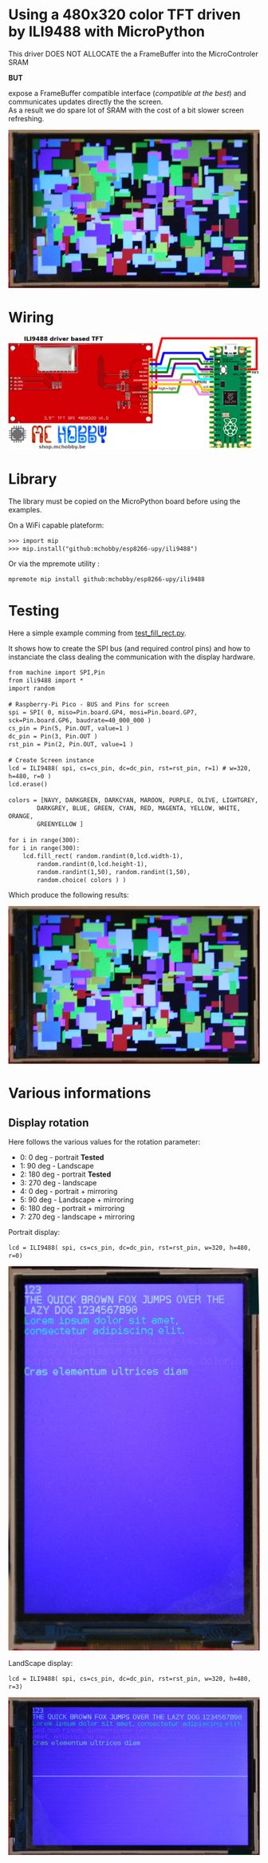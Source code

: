 # Using a 480x320 color TFT driven by ILI9488 with MicroPython

This driver DOES NOT ALLOCATE the a FrameBuffer into the MicroControler SRAM

__BUT__

expose a FrameBuffer compatible interface (_compatible at the best_) and communicates updates directly the the screen.<br />
As a result we do spare lot of SRAM with the cost of a bit slower screen refreshing.

![Test fill-rect](docs/_static/ili9488-fill-rect.jpg)


# Wiring

![ili9488 to Pico wiring](docs/_static/ili9488-to-pico.jpg)

# Library

The library must be copied on the MicroPython board before using the examples.

On a WiFi capable plateform:

```
>>> import mip
>>> mip.install("github:mchobby/esp8266-upy/ili9488")
```

Or via the mpremote utility :

```
mpremote mip install github:mchobby/esp8266-upy/ili9488
```

# Testing

Here a simple example comming from [test_fill_rect.py](examples/test_fill_rect.py).

It shows how to create the SPI bus (and required control pins) and how to instanciate the class dealing the communication with the display hardware.

```
from machine import SPI,Pin
from ili9488 import *
import random

# Raspberry-Pi Pico - BUS and Pins for screen
spi = SPI( 0, miso=Pin.board.GP4, mosi=Pin.board.GP7, sck=Pin.board.GP6, baudrate=40_000_000 )
cs_pin = Pin(5, Pin.OUT, value=1 )
dc_pin = Pin(3, Pin.OUT )
rst_pin = Pin(2, Pin.OUT, value=1 )

# Create Screen instance
lcd = ILI9488( spi, cs=cs_pin, dc=dc_pin, rst=rst_pin, r=1) # w=320, h=480, r=0 )
lcd.erase()

colors = [NAVY, DARKGREEN, DARKCYAN, MAROON, PURPLE, OLIVE, LIGHTGREY,
		DARKGREY, BLUE, GREEN, CYAN, RED, MAGENTA, YELLOW, WHITE, ORANGE,
		GREENYELLOW ]

for i in range(300):
for i in range(300):
	lcd.fill_rect( random.randint(0,lcd.width-1),
		random.randint(0,lcd.height-1),
		random.randint(1,50), random.randint(1,50),
		random.choice( colors ) )
```

Which produce the following results:

![Test fill-rect](docs/_static/ili9488-fill-rect.jpg)

# Various informations

## Display rotation

Here follows the various values for the rotation parameter:
* 0: 0 deg - portrait **Tested**
* 1: 90 deg - Landscape
* 2: 180 deg - portrait **Tested**
* 3: 270 deg - landscape
* 4: 0 deg - portrait + mirroring
* 5: 90 deg - Landscape + mirroring
* 6: 180 deg - portrait + mirroring
* 7: 270 deg - landscape + mirroring

Portrait display:

```
lcd = ILI9488( spi, cs=cs_pin, dc=dc_pin, rst=rst_pin, w=320, h=480, r=0)
```

![ili9488 in protrait mode](docs/_static/ili9488-portrait.jpg)

LandScape display:


```
lcd = ILI9488( spi, cs=cs_pin, dc=dc_pin, rst=rst_pin, w=320, h=480, r=3)
```

![ili9488 in landscape mode](docs/_static/ili9488-landscape.jpg)
